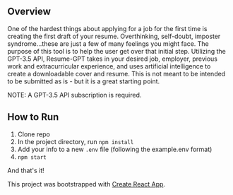 ## Overview

One of the hardest things about applying for a job for the first time is creating the 
first draft of your resume. Overthinking, self-doubt, imposter syndrome...these are just a few
of many feelings you might face. The purpose of this tool is to help the user get over that
initial step. Utilizing the GPT-3.5 API, Resume-GPT takes in your desired job, employer,
previous work and extracurricular experience, and uses artificial intelligence to create
a downloadable cover and resume. This is not meant to be intended to be submitted as is - 
but it is a great starting point.

NOTE: A GPT-3.5 API subscription is required.

## How to Run

1. Clone repo
2. In the project directory, run `npm install`
3. Add your info to a new `.env` file (following the example.env format)
4. `npm start`

And that's it!



This project was bootstrapped with [Create React App](https://github.com/facebook/create-react-app).

